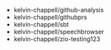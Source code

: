 - kelvin-chappell/github-analysis
- kelvin-chappell/githubprs
- kelvin-chappell/sbt
- kelvin-chappell/speechbrowser
- kelvin-chappell/zio-testing123
